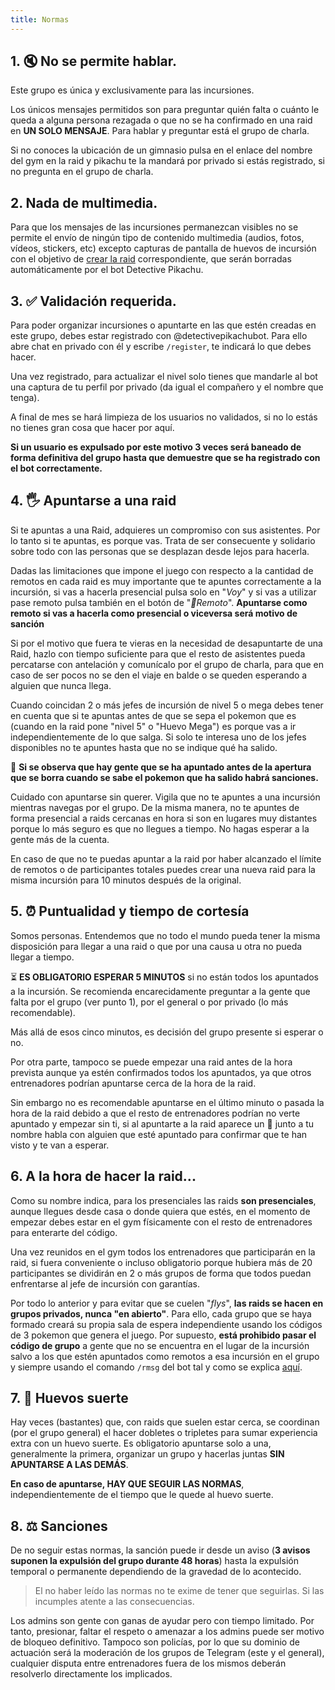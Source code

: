 ```yaml
---
title: Normas
---
```


## 1. 🔇 No se permite hablar.

Este grupo es única y exclusivamente para las incursiones.

Los únicos mensajes permitidos son para preguntar quién falta o cuánto le queda a alguna persona rezagada o que no se ha confirmado en una raid en **UN SOLO MENSAJE**. Para hablar y preguntar está el grupo de charla.

Si no conoces la ubicación de un gimnasio pulsa en el enlace del nombre del gym en la raid y pikachu te la mandará por privado si estás registrado, si no pregunta en el grupo de charla.

## 2. Nada de multimedia.

Para que los mensajes de las incursiones permanezcan visibles no se permite el envío de ningún tipo de contenido multimedia (audios, fotos, vídeos, stickers, etc) excepto capturas de pantalla de huevos de incursión con el objetivo de [crear la raid](https://acamara7es.github.io/PoGoFuenla/crear_raids#con-captura-de-pantalla) correspondiente, que serán borradas automáticamente por el bot Detective Pikachu.

## 3. ✅ Validación requerida.

Para poder organizar incursiones o apuntarte en las que estén creadas en este grupo, debes estar registrado con @detectivepikachubot. Para ello abre chat en privado con él y escribe `/register`, te indicará lo que debes hacer.

Una vez registrado, para actualizar el nivel solo tienes que mandarle al bot una captura de tu perfil por privado (da igual el compañero y el nombre que tenga).

A final de mes se hará limpieza de los usuarios no validados, si no lo estás no tienes gran cosa que hacer por aquí.

**Si un usuario es expulsado por este motivo 3 veces será baneado de forma definitiva del grupo hasta que demuestre que se ha registrado con el bot correctamente.**

## 4. 🖐 Apuntarse a una raid

Si te apuntas a una Raid, adquieres un compromiso con sus asistentes. Por lo tanto si te apuntas, es porque vas. Trata de ser consecuente y solidario sobre todo con las personas que se desplazan desde lejos para hacerla.

Dadas las limitaciones que impone el juego con respecto a la cantidad de remotos en cada raid es muy importante que te apuntes correctamente a la incursión, si vas a hacerla presencial pulsa solo en "_Voy_" y si vas a utilizar pase remoto pulsa también en el botón de "_📡Remoto_". **Apuntarse como remoto si vas a hacerla como presencial o viceversa será motivo de sanción**

Si por el motivo que fuera te vieras en la necesidad de desapuntarte de una Raid, hazlo con tiempo suficiente para que el resto de asistentes pueda percatarse con antelación y comunícalo por el grupo de charla, para que en caso de ser pocos no se den el viaje en balde o se queden esperando a alguien que nunca llega.

Cuando coincidan 2 o más jefes de incursión de nivel 5 o mega debes tener en cuenta que si te apuntas antes de que se sepa el pokemon que es (cuando en la raid pone "nivel 5" o "Huevo Mega") es porque vas a ir independientemente de lo que salga. Si solo te interesa uno de los jefes disponibles no te apuntes hasta que no se indique qué ha salido.

🚫 **Si se observa que hay gente que se ha apuntado antes de la apertura que se borra cuando se sabe el pokemon que ha salido habrá sanciones.**

Cuidado con apuntarse sin querer. Vigila que no te apuntes a una incursión mientras navegas por el grupo. De la misma manera, no te apuntes de forma presencial a raids cercanas en hora si son en lugares muy distantes porque lo más seguro es que no llegues a tiempo. No hagas esperar a la gente más de la cuenta.

En caso de que no te puedas apuntar a la raid por haber alcanzado el límite de remotos o de participantes totales puedes crear una nueva raid para la misma incursión para 10 minutos después de la original.

## 5. ⏰ Puntualidad y tiempo de cortesía

Somos personas. Entendemos que no todo el mundo pueda tener la misma disposición para llegar a una raid o que por una causa u otra no pueda llegar a tiempo.

⏳ **ES OBLIGATORIO ESPERAR 5 MINUTOS** si no están todos los apuntados a la incursión. Se recomienda encarecidamente preguntar a la gente que falta por el grupo (ver punto 1), por el general o por privado (lo más recomendable).

Más allá de esos cinco minutos, es decisión del grupo presente si esperar o no.

Por otra parte, tampoco se puede empezar una raid antes de la hora prevista aunque ya estén confirmados todos los apuntados, ya que otros entrenadores podrían apuntarse cerca de la hora de la raid.

Sin embargo no es recomendable apuntarse en el último minuto o pasada la hora de la raid debido a que el resto de entrenadores podrían no verte apuntado y empezar sin ti, si al apuntarte a la raid aparece un 🐌 junto a tu nombre habla con alguien que esté apuntado para confirmar que te han visto y te van a esperar.

## 6. A la hora de hacer la raid...

Como su nombre indica, para los presenciales las raids **son presenciales**, aunque llegues desde casa o donde quiera que estés, en el momento de empezar debes estar en el gym físicamente con el resto de entrenadores para enterarte del código.

Una vez reunidos en el gym todos los entrenadores que participarán en la raid, si fuera conveniente o incluso obligatorio porque hubiera más de 20 participantes se dividirán en 2 o más grupos de forma que todos puedan enfrentarse al jefe de incursión con garantías.

Por todo lo anterior y para evitar que se cuelen "_flys_", **las raids se hacen en grupos privados, nunca "en abierto"**. Para ello, cada grupo que se haya formado creará su propia sala de espera independiente usando los códigos de 3 pokemon que genera el juego. Por supuesto, **está prohibido pasar el código de grupo** a gente que no se encuentra en el lugar de la incursión salvo a los que estén apuntados como remotos a esa incursión en el grupo y siempre usando el comando `/rmsg` del bot tal y como se explica [aquí](https://acamara7es.github.io/PoGoFuenla/remotos#enviar-el-código).

## 7. 🥚 Huevos suerte

Hay veces (bastantes) que, con raids que suelen estar cerca, se coordinan (por el grupo general) el hacer dobletes o tripletes para sumar experiencia extra con un huevo suerte. Es obligatorio apuntarse solo a una, generalmente la primera, organizar un grupo y hacerlas juntas **SIN APUNTARSE A LAS DEMÁS**.

**En caso de apuntarse, HAY QUE SEGUIR LAS NORMAS**, independientemente de el tiempo que le quede al huevo suerte.

## 8. ⚖ Sanciones

De no seguir estas normas, la sanción puede ir desde un aviso (**3 avisos suponen la expulsión del grupo durante 48 horas**) hasta la expulsión temporal o permanente dependiendo de la gravedad de lo acontecido.

> El no haber leído las normas no te exime de tener que seguirlas. Si las incumples atente a las consecuencias.

Los admins son gente con ganas de ayudar pero con tiempo limitado. Por tanto, presionar, faltar el respeto o amenazar a los admins puede ser motivo de bloqueo definitivo. Tampoco son policías, por lo que su dominio de actuación será la moderación de los grupos de Telegram (este y el general), cualquier disputa entre entrenadores fuera de los mismos deberán resolverlo directamente los implicados.
